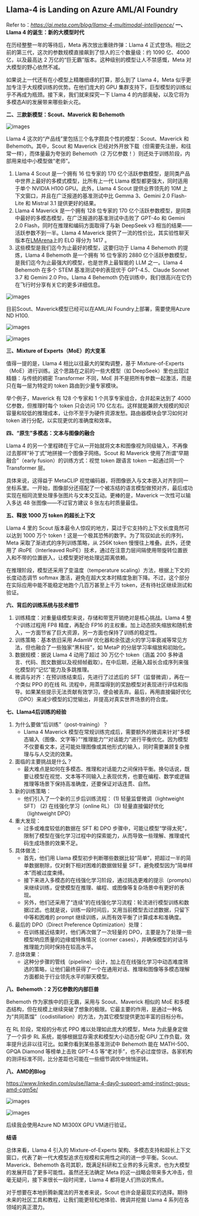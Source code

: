 ## Llama-4 is Landing on Azure AML/AI Foundry

Refer to：*https://ai.meta.com/blog/llama-4-multimodal-intelligence/*
**一、Llama 4 的诞生：新的大模型时代**

在历经整整一年的等待后，Meta 再次放出重磅炸弹：Llama 4 正式登场。相比之前的第三代，这次的参数规模直接飙到了惊人的三个数量级：约 1090 亿、4000 亿，以及最高达 2 万亿的“巨无霸”版本。这种级别的模型让人不禁感慨，Meta 对大模型的野心依然不减。

如果说上一代还有在小模型上精雕细琢的打算，那么到了 Llama 4，Meta 似乎更加专注于大规模训练的优势。在他们庞大的 GPU 集群支持下，巨型模型的训练似乎不再成为瓶颈。接下来，我们就来探究一下 Llama 4 的内部奥秘，以及它将为多模态AI的发展带来哪些新火花。

**二、三款新模型：Scout、Maverick 和 Behemoth**

![images](https://github.com/xinyuwei-david/david-share/blob/master/Deep-Learning/Llama-4/images/3.png)

Llama 4 这次的“产品线”里包括三个名字颇具个性的模型：Scout、Maverick 和 Behemoth。其中，Scout 和 Maverick 已经对外开放下载（但需要先注册，和往常一样），而体量最为夸张的 Behemoth（2 万亿参数！）则还处于训练阶段，内部用来给中小模型做“老师”。

1. Llama 4 Scout 是一个拥有 16 位专家的 170 亿个活跃参数模型，是同类产品中世界上最好的多模式模型，比所有上一代 Llama 模型都更强大，同时适用于单个 NVIDIA H100 GPU。此外，Llama 4 Scout 提供业界领先的 10M 上下文窗口，并且在广泛报道的基准测试中比 Gemma 3、Gemini 2.0 Flash-Lite 和 Mistral 3.1 提供更好的结果。
2. Llama 4 Maverick 是一个拥有 128 位专家的 170 亿个活跃参数模型，是同类中最好的多模态模型，在广泛报道的基准测试中击败了 GPT-4o 和 Gemini 2.0 Flash，同时在推理和编码方面取得了与新 DeepSeek v3 相当的结果——活跃参数不到一半。Llama 4 Maverick 提供了一流的性价比，其实验性聊天版本在[LMArena](https://lmarena.ai/leaderboard)上的 ELO 得分为 1417 。
3. 这些模型是我们迄今为止最好的模型，这要归功于 Llama 4 Behemoth 的提炼，Llama 4 Behemoth 是一个拥有 16 位专家的 2880 亿个活跃参数模型，是我们迄今为止最强大的模型，也是世界上最智能的 LLM 之一。Llama 4 Behemoth 在多个 STEM 基准测试中的表现优于 GPT-4.5、Claude Sonnet 3.7 和 Gemini 2.0 Pro。Llama 4 Behemoth 仍在训练中，我们很高兴在它仍在飞行时分享有关它的更多详细信息。

![images](https://github.com/xinyuwei-david/david-share/blob/master/Deep-Learning/Llama-4/images/1.png)



目前Scout、Maverick模型已经可以在AML/AI Foundry上部署，需要使用Azure ND H100.

![images](https://github.com/xinyuwei-david/david-share/blob/master/Deep-Learning/Llama-4/images/7.png)

![images](https://github.com/xinyuwei-david/david-share/blob/master/Deep-Learning/Llama-4/images/6.png)

**三、Mixture of Experts（MoE）的大变革**

值得一提的是，Llama 4 相比以往最大的架构调整，基于 Mixture-of-Experts（MoE）进行训练。这个思路在之前的一些大模型（如 DeepSeek）里也出现过精髓：与传统的稠密 Transformer 不同，MoE 并不是把所有参数一起激活，而是只在每一层为特定的 token 路由到少量专家模块。

举个例子，Maverick 有 128 个专家和 1 个共享专家组合，合并起来达到了 4000 亿参数，但推理时每个 token 只会访问 170 亿左右。这样就能兼顾大规模的知识容量和较低的推理成本，让你不至于为硬件资源发愁。路由器模块会学习如何对 token 进行分配，以实现更优的准确度和效率。

**四、“原生”多模态：文本与图像的融合**

Llama 4 的另一个里程碑在于它从一开始就将文本和图像视为同级输入，不再像过去那样“补丁式”地拼接一个图像子网络。Scout 和 Maverick 使用了所谓“早期融合”（early fusion）的训练方式：视觉 token 跟语言 token 一起通过同一个 Transformer 层。

具体来说，这得益于 MetaCLIP 视觉编码器，将图像嵌入与文本嵌入对齐到同一坐标系里。一开始，图像部分还搭配了一个被冻结的语言模型做预对齐，最后成功实现在相同流里处理多张图片与文本交互动。更棒的是，Maverick 一次性可以输入多达 48 张图像——不过官方建议 8 张左右时质量最佳。


**五、释放 1000 万 token 的超长上下文**

Llama 4 里的 Scout 版本最令人惊叹的地方，莫过于它支持的上下文长度竟然可以达到 1000 万个 token！这是一个极其恐怖的数字。为了驾驭如此长的序列，Meta 采取了渐进式的序列训练策略，从 256K token 慢慢往上堆叠。此外，还使用了 iRoPE（Interleaved RoPE）技术，通过在注意力层间隔使用带旋转位置嵌入和不带的位置嵌入，让模型更好地处理远距离依赖。

在推理阶段，模型还采用了变温度（temperature scaling）方法，根据上下文的长度动态调节 softmax 激活，避免在超大文本时精度急剧下降。不过，这个部分在实际应用中能不能稳定地跑个几百万甚至上千万 token，还有待社区继续测试和验证。


**六、背后的训练系统与技术细节**

1. 训练精度：对重量级模型来说，存储和带宽开销绝对是核心挑战。Llama 4 整个训练过程用 FP8 精度，再配合 FP16 的主权重。加上动态损失缩放和随机舍入，一方面节省了巨大资源，另一方面也保持了训练的稳定性。
2. 训练策略：基本依旧采用 AdamW 优化器和余弦退火的学习率衰减等常见方法，但也融合了一些独家“黑科技”，如 MetaP 的分层学习率缩放和初始化。
3. 数据规模：据说 Llama 4 动用了超过 30 万亿个 token（涵盖 200 多种语言、代码、图文数据以及视频帧截取）。在中后期，还融入超长合成序列来强化模型的“记忆”能力及多跳推理。
4. 微调与对齐：在预训练结束后，先进行了过滤后的 SFT（监督微调），再在一个类似 PPO 的在线 RL 流程中，用蒸馏得到的奖励模型对表现进行评估和指导。如果某些提示无法贡献有效学习，便会被丢弃。最后，再用直接偏好优化（DPO）来减少模型的幻觉输出，并提高对真实世界场景的符合度。

**七、Llama4后训练的经验**

1. 为什么要做“后训练”（post-training）？
   - Llama 4 Maverick 模型在常规训练完成后，需要额外的微调来针对“多模态输入（图像、文字等）”“推理能力”“对话能力”进行平衡优化。因为模型不仅要看文本，还可能处理图像或其他形式的输入，同时需要兼顾复杂推理与与人交流的效果。
2. 面临的主要挑战是什么？
   - 最大难点是如何在多模态、推理和对话能力之间保持平衡。换句话说，既要让模型在视觉、文本等不同输入上表现优秀，也要在编程、数学或逻辑推理等场景下保持高准确度，还要保证对话连贯、自然。
3. 新的训练策略：
   - 他们引入了一个新的三步后训练流程：
     (1) 轻量监督微调（lightweight SFT）
     (2) 在线强化学习（online RL）
     (3) 轻量直接偏好优化（lightweight DPO）
4. 重大发现：
   - 过多或难度较低的数据在 SFT 和 DPO 步骤中，可能让模型“学得太死”，限制了模型在强化学习过程中的探索能力，从而导致一些理解、推理或代码生成场景的效果不足。
5. 具体做法：
   - 首先，他们用 Llama 模型初步判断哪些数据比较“简单”，把超过一半的简单数据剔除，仅对剩下相对困难的数据做轻量 SFT，避免模型因为“简单样本”而被过度束缚。
   - 接下来进入多模态的在线强化学习阶段，通过挑选更难的提示（prompts）来继续训练，促使模型在推理、编程、或图像等复杂场景中有更好的表现。
   - 另外，他们还采用了“连续”的在线强化学习流程：轮流进行模型训练和数据过滤。也就是说，训练一段时间后，又用当前模型去过滤数据，只留下中等和困难的 prompt 继续训练，从而有效平衡了计算成本和准确度。
6. 最后的 DPO（Direct Preference Optimization）处理：
   - 在训练接近结束时，他们再次做了一次轻量的 DPO，主要是为了处理一些模型响应质量的边缘或特殊情况（corner cases），并确保模型的对话与推理能力同时保持在较高水平。
7. 总体效果：
   - 这种分步骤的管线（pipeline）设计，加上在在线强化学习中动态难度筛选的策略，让他们最终获得了一个在通用对话、推理和图像等多模态理解方面都处于行业领先水平的聊天模型。

**八、Behemoth：2 万亿参数的内部巨兽**

Behemoth 作为家族中的巨无霸，采用与 Scout、Maverick 相似的 MoE 和多模态结构，但在规模上继续突破了想象的极限。它最主要的作用，是通过一种名为“共同蒸馏”（codistillation）的方法，为其它模型提供更加丰富的目标分布。

在 RL 阶段，常规的分布式 PPO 难以处理如此庞大的模型，Meta 为此量身定做了一个异步 RL 系统，能够根据显存需求和模型大小动态分配 GPU 工作负载，效率提升远非以往可比。如果你看到某些基准测试中 Behemoth 能在 MATH-500、GPQA Diamond 等榜单上击败 GPT-4.5 等“老对手”，也不必过度惊讶。各家机构的测评标准不同，比分差距也可能在一些细节调优中悄悄逆转。



**八、AMD的Blog**

https://www.linkedin.com/pulse/llama-4-day0-support-amd-instinct-gpus-amd-cgm5e/

![images](https://github.com/xinyuwei-david/david-share/blob/master/Deep-Learning/Llama-4/images/4.png)

![images](https://github.com/xinyuwei-david/david-share/blob/master/Deep-Learning/Llama-4/images/5.png)

后续我会使用Azure ND MI300X GPU VM进行验证。

**结语**

总体来看，Llama 4 引入的 Mixture-of-Experts 架构、多模态支持和超长上下文窗口，代表了新一代大模型追求在规模和实用性之间的进一步平衡。Scout、Maverick、Behemoth 各司其职，既满足科研和工业界的多元需求，也为大模型的发展开启了更多可能性。虽然还无法确定 Meta 的这一战略会带来多大冲击，但毫无疑问，接下来很长一段时间里，Llama 4 都将是人们热议的焦点。

对于想要在本地折腾新魔法的开发者来说，Scout 也许会是最现实的选择。期待未来的社区工具和教程，让我们能更轻松地体验、微调并挖掘 Llama 4 系列在各领域的真正潜力。